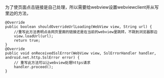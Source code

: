 为了使页面点击链接是自己处理，所以需要给webview设置webviewclient并从写里边的方法，
```  
@Override
public boolean shouldOverrideUrlLoading(WebView view, String url) {  		
	//重写此方法表明点击网页里面的链接还是在当前的webview里跳转，不跳到浏览器那边
	view.loadUrl(url);
	return true;
}
@Override
public void onReceivedSslError(WebView view, SslErrorHandler handler, android.net.http.SslError error) { 
	// 重写此方法可以让webview处理https请求
	handler.proceed();
}
```
